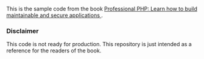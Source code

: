 This is the sample code from the book [Professional PHP: 
Learn how to build maintainable and secure applications
](http://patricklouys.com/professional-php/).

### Disclaimer

This code is not ready for production. This repository is just intended as a reference for the readers of the book.